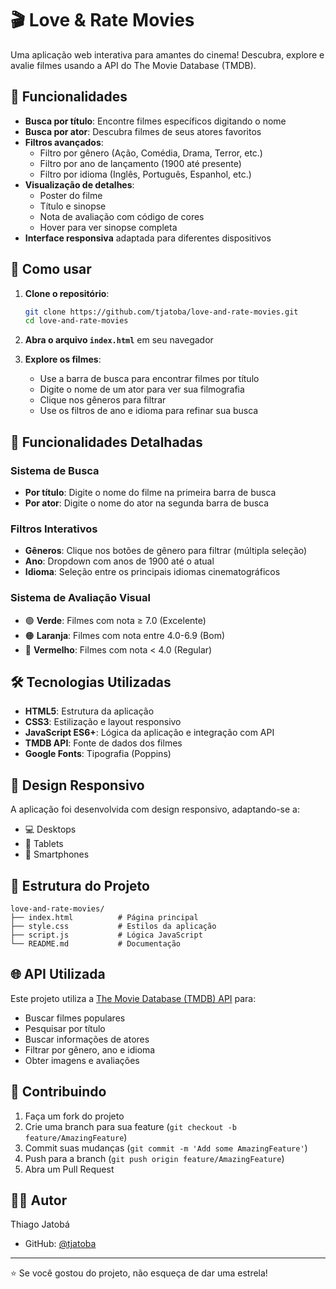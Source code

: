 # 🎬 Love & Rate Movies

Uma aplicação web interativa para amantes do cinema! Descubra, explore e avalie filmes usando a API do The Movie Database (TMDB).

## 🌟 Funcionalidades

- **Busca por título**: Encontre filmes específicos digitando o nome
- **Busca por ator**: Descubra filmes de seus atores favoritos
- **Filtros avançados**:
  - Filtro por gênero (Ação, Comédia, Drama, Terror, etc.)
  - Filtro por ano de lançamento (1900 até presente)
  - Filtro por idioma (Inglês, Português, Espanhol, etc.)
- **Visualização de detalhes**:
  - Poster do filme
  - Título e sinopse
  - Nota de avaliação com código de cores
  - Hover para ver sinopse completa
- **Interface responsiva** adaptada para diferentes dispositivos

## 🚀 Como usar

1. **Clone o repositório**:

   ```zsh
   git clone https://github.com/tjatoba/love-and-rate-movies.git
   cd love-and-rate-movies
   ```

2. **Abra o arquivo `index.html`** em seu navegador

3. **Explore os filmes**:

   - Use a barra de busca para encontrar filmes por título
   - Digite o nome de um ator para ver sua filmografia
   - Clique nos gêneros para filtrar
   - Use os filtros de ano e idioma para refinar sua busca

## 🎯 Funcionalidades Detalhadas

### Sistema de Busca

- **Por título**: Digite o nome do filme na primeira barra de busca
- **Por ator**: Digite o nome do ator na segunda barra de busca

### Filtros Interativos

- **Gêneros**: Clique nos botões de gênero para filtrar (múltipla seleção)
- **Ano**: Dropdown com anos de 1900 até o atual
- **Idioma**: Seleção entre os principais idiomas cinematográficos

### Sistema de Avaliação Visual

- 🟢 **Verde**: Filmes com nota ≥ 7.0 (Excelente)
- 🟠 **Laranja**: Filmes com nota entre 4.0-6.9 (Bom)
- 🔴 **Vermelho**: Filmes com nota < 4.0 (Regular)

## 🛠️ Tecnologias Utilizadas

- **HTML5**: Estrutura da aplicação
- **CSS3**: Estilização e layout responsivo
- **JavaScript ES6+**: Lógica da aplicação e integração com API
- **TMDB API**: Fonte de dados dos filmes
- **Google Fonts**: Tipografia (Poppins)

## 📱 Design Responsivo

A aplicação foi desenvolvida com design responsivo, adaptando-se a:

- 💻 Desktops
- 📱 Tablets  
- 📱 Smartphones

## 📂 Estrutura do Projeto

```text
love-and-rate-movies/
├── index.html          # Página principal
├── style.css           # Estilos da aplicação
├── script.js           # Lógica JavaScript
└── README.md           # Documentação
```

## 🌐 API Utilizada

Este projeto utiliza a [The Movie Database (TMDB) API](https://www.themoviedb.org/documentation/api) para:

- Buscar filmes populares
- Pesquisar por título
- Buscar informações de atores
- Filtrar por gênero, ano e idioma
- Obter imagens e avaliações


## 🤝 Contribuindo

1. Faça um fork do projeto
2. Crie uma branch para sua feature (`git checkout -b feature/AmazingFeature`)
3. Commit suas mudanças (`git commit -m 'Add some AmazingFeature'`)
4. Push para a branch (`git push origin feature/AmazingFeature`)
5. Abra um Pull Request


## 👨‍💻 Autor

Thiago Jatobá

- GitHub: [@tjatoba](https://github.com/tjatoba)

---

⭐ Se você gostou do projeto, não esqueça de dar uma estrela! 